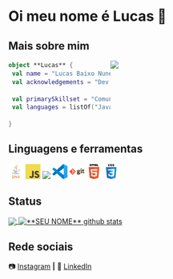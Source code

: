 # Oi meu nome é Lucas 👋


## Mais sobre mim

<img align="right" width="300" src="https://i2.wp.com/allhtaccess.info/wp-content/uploads/2018/03/programming.gif?fit=1281%2C716&ssl=1" />

```kotlin
object **Lucas** {
 val name = "Lucas Baixo Nunes"
 val acknowledgements = "Dev Junior"

 val primarySkillset = "Comunicação, Criatividade, Proatividade, Trabalho em equipe"
 val languages = listOf("Java", "JavaScript", "C++")

}
```

## Linguagens e ferramentas

<code><img height="30" src="https://raw.githubusercontent.com/github/explore/80688e429a7d4ef2fca1e82350fe8e3517d3494d/topics/java/java.png"></code>
<code><img height="30" src="https://raw.githubusercontent.com/github/explore/80688e429a7d4ef2fca1e82350fe8e3517d3494d/topics/javascript/javascript.png"></code>
<code><img height="30" src="https://raw.githubusercontent.com/github/explore/80688e429a7d4ef2fca1e82350fe8e3517d3494d/topics/c++/c++.png"></code>
<code><img height="30" src="https://raw.githubusercontent.com/github/explore/80688e429a7d4ef2fca1e82350fe8e3517d3494d/topics/visual-studio-code/visual-studio-code.png"></code>
<code><img height="30" src="https://raw.githubusercontent.com/github/explore/80688e429a7d4ef2fca1e82350fe8e3517d3494d/topics/git/git.png"></code>
<code><img height="30" src="https://raw.githubusercontent.com/github/explore/80688e429a7d4ef2fca1e82350fe8e3517d3494d/topics/html/html.png"></code>
<code><img height="30" src="https://raw.githubusercontent.com/github/explore/80688e429a7d4ef2fca1e82350fe8e3517d3494d/topics/css/css.png"></code>

## Status

<a href="https://github.com/Lbnkz">
  <img align="center" src="https://github-readme-stats.vercel.app/api/top-langs/?username=Lbnkz&theme=dracula&hide_langs_below=1" />
</a>

<a href="https://github.com/Lbnkz">
 <img align="center" src="https://github-readme-stats.vercel.app/api?username=Lbnkz&show_icons=true&theme=dracula&line_height=27" alt="**SEU NOME** github stats"/>
</a>

[instagram]: https://www.instagram.com/lucas.bnkz/
[linkedin]: https://www.linkedin.com/in/lucas-baixo-nunes/

<br>

## Rede sociais


📷 [Instagram][instagram] **|**
👔 [LinkedIn][linkedin]
